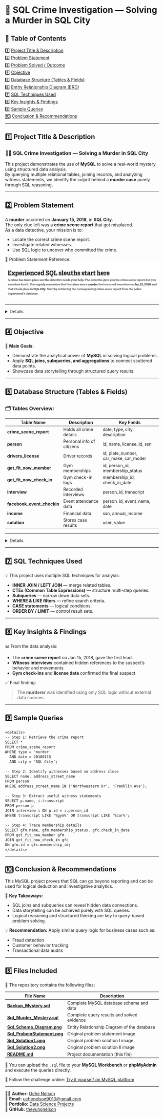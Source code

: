 # 🧱 SQL Crime Investigation — Solving a Murder in SQL City 

## 📑 Table of Contents
1️⃣ [Project Title & Description](#1️⃣-project-title--description)  
2️⃣ [Problem Statement](#2️⃣-problem-statement)  
3️⃣ [Problem Solved / Outcome](#3️⃣-problem-solved--outcome)  
4️⃣ [Objective](#4️⃣-objective)  
5️⃣ [Database Structure (Tables & Fields)](#5️⃣-database-structure-tables--fields)  
6️⃣ [Entity Relationship Diagram (ERD)](#6️⃣-entity-relationship-diagram-erd)  
7️⃣ [SQL Techniques Used](#7️⃣-sql-techniques-used)  
8️⃣ [Key Insights & Findings](#8️⃣-key-insights--findings)  
9️⃣ [Sample Queries](#9️⃣-sample-queries)  
🔟 [Conclusion & Recommendations](#🔟-conclusion--recommendations)

---

## 1️⃣ Project Title & Description
### 🕵️‍♂️ SQL Crime Investigation — Solving a Murder in SQL City  
This project demonstrates the use of **MySQL** to solve a real-world mystery using structured data analysis.  
By querying multiple relational tables, joining records, and analyzing witness statements, we identify the culprit behind a **murder case** purely through SQL reasoning.  

---

## 2️⃣ Problem Statement
A **murder** occurred on **January 15, 2018**, in **SQL City**.  
The only clue left was a **crime scene report** that got misplaced.  
As a data detective, your mission is to:
- Locate the correct crime scene report.
- Investigate related witnesses.
- Use SQL logic to uncover who committed the crime.

🧾 Problem Statement Reference:  
![Problem Statement](./Images/Sql_ProbemStatement.png)

---

<details>
## 3️⃣ Problem Solved / Outcome
Through a series of SQL queries, we connected the dots between people, interviews, and events to reveal the murderer.

### ✅ Outcome:
- Successfully retrieved and analyzed all crime-related data using SQL queries.  
- Joined multiple tables logically to trace relationships.  
- Identified the **murderer** with verifiable query results.

🧾 Problem Solution Reference:  
![Problem Solution](./Images/Sql_Solution1.png)

🧾 Problem Solution II Reference:  
![Problem Solution II](./Images/Sql_Solution2.png)

</details>

---

## 4️⃣ Objective
🎯 **Main Goals:**
- Demonstrate the analytical power of **MySQL** in solving logical problems.  
- Apply **SQL joins, subqueries, and aggregations** to connect scattered data points.  
- Showcase data storytelling through structured query results.  

---

## 5️⃣ Database Structure (Tables & Fields)
### 🗂️ Tables Overview:
| Table Name | Description | Key Fields |
|-------------|--------------|-------------|
| **crime_scene_report** | Holds all crime details | date, type, city, description |
| **person** | Personal info of citizens | id, name, license_id, ssn |
| **drivers_license** | Driver records | id, plate_number, car_make, car_model |
| **get_fit_now_member** | Gym memberships | id, person_id, membership_status |
| **get_fit_now_check_in** | Gym check-in logs | membership_id, check_in_date |
| **interview** | Recorded interviews | person_id, transcript |
| **facebook_event_checkin** | Event attendance data | person_id, event_name, date |
| **income** | Financial data | ssn, annual_income |
| **solution** | Stores case results | user, value |

---

<details>
## 6️⃣ Entity Relationship Diagram (ERD)
The schema shows how key entities are connected in the investigation.

![SQL Schema Diagram](./Images/Sql_Schema_Diagram.png)

**Relationships Summary:**
- `person` ↔ `drivers_license` (via `license_id`)  
- `person` ↔ `get_fit_now_member` (via `person_id`)  
- `get_fit_now_member` ↔ `get_fit_now_check_in` (via `membership_id`)  
- `person` ↔ `interview` (via `person_id`)  
- `person` ↔ `facebook_event_checkin` (via `person_id`)  
- `person` ↔ `income` (via `ssn`)  

</details>

---

## 7️⃣ SQL Techniques Used
💡 This project uses multiple SQL techniques for analysis:
- **INNER JOIN / LEFT JOIN** — merge related tables.  
- **CTEs (Common Table Expressions)** — structure multi-step queries.  
- **Subqueries** — narrow down data sets.  
- **WHERE & LIKE filters** — refine search criteria.  
- **CASE statements** — logical conditions.  
- **ORDER BY / LIMIT** — control result sets.  

---

## 8️⃣ Key Insights & Findings
📊 From the data analysis:
- The **crime scene report** on Jan 15, 2018, gave the first lead.  
- **Witness interviews** contained hidden references to the suspect’s behavior and movements.  
- **Gym check-ins** and **license data** confirmed the final suspect.  

✅ Final finding:  
> The **murderer** was identified using only SQL logic without external data sources.

---


## 9️⃣ Sample Queries
```
<details>
-- Step 1: Retrieve the crime report
SELECT *
FROM crime_scene_report
WHERE type = 'murder'
  AND date = 20180115
  AND city = 'SQL City';

-- Step 2: Identify witnesses based on address clues
SELECT name, address_street_name
FROM person
WHERE address_street_name IN ('Northwestern Dr', 'Franklin Ave');

-- Step 3: Extract useful witness statements
SELECT p.name, i.transcript
FROM person p
JOIN interview i ON p.id = i.person_id
WHERE transcript LIKE '%gym%' OR transcript LIKE '%car%';

-- Step 4: Trace membership details
SELECT gfm.name, gfm.membership_status, gfc.check_in_date
FROM get_fit_now_member gfm
JOIN get_fit_now_check_in gfc
ON gfm.id = gfc.membership_id;
</details>
```

---

## 🔟 Conclusion & Recommendations
This MySQL project proves that SQL can go beyond reporting and can be used for logical deduction and investigative analytics.

🧠 **Key Takeaways:**
- SQL joins and subqueries can reveal hidden data connections.
- Data storytelling can be achieved purely with SQL queries.
- Logical reasoning and structured thinking are key to query-based problem solving.

💡 **Recommendation:**
Apply similar query logic for business cases such as:
- Fraud detection
- Customer behavior tracking
- Transactional data audits

---

## 5️⃣ Files Included
📂 The repository contains the following files:

| File Name | Description |
|------------|-------------|
| [**Backup_Mystery.sql**](./Backup_Mystery.sql) | Complete MySQL database schema and data |
| [**Sql_Murder_Mystery.sql**](./Sql_Murder_Mystery.sql)  | Complete query results and solved evidence |
| [**Sql_Schema_Diagram.png**](./Image/Sql_Schema_Diagram.png) | Entity Relationship Diagram of the database |
| [**Sql_ProbemStatement.png**](./Image/Sql_ProbemStatement.png) | Original problem statement image |
| [**Sql_Solution1.png**](./Image/Sql_Solution1.png) | Original problem solution I image |
| [**Sql_Solution2.png**](./Image/Sql_Solution2.png) | Original problem solution II image |
| [**README.md**](./README.md) | Project documentation (this file) |

🧩 You can upload the `.sql` file to your **MySQL Workbench** or **phpMyAdmin** and execute the queries directly.

🔗 Follow the challenge online: [Try it yourself on MySQL platform](https://sql-murder-mystery.github.io/)

---

👨‍💻 **Author:** [Uche Nelson](https://www.linkedin.com/in/uche-chukwuemeka-nelson/)  
📧 **Email:** [uchenelson9010@gmail.com](mailto:uchenelson9010@gmail.com)  
📂 **Portfolio:** [Data Science Projects](https://datascienceportfol.io/UcheNelson)  
🔗 **GitHub:** [theyungnelson](https://github.com/theyungnelson)
